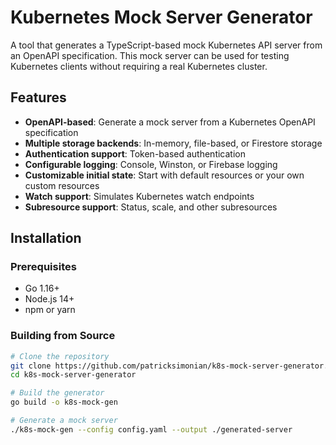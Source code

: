 # Kubernetes Mock Server Generator

A tool that generates a TypeScript-based mock Kubernetes API server from an OpenAPI specification. This mock server can be used for testing Kubernetes clients without requiring a real Kubernetes cluster.

## Features

- **OpenAPI-based**: Generate a mock server from a Kubernetes OpenAPI specification
- **Multiple storage backends**: In-memory, file-based, or Firestore storage
- **Authentication support**: Token-based authentication
- **Configurable logging**: Console, Winston, or Firebase logging
- **Customizable initial state**: Start with default resources or your own custom resources
- **Watch support**: Simulates Kubernetes watch endpoints
- **Subresource support**: Status, scale, and other subresources

## Installation

### Prerequisites

- Go 1.16+
- Node.js 14+
- npm or yarn

### Building from Source

```bash
# Clone the repository
git clone https://github.com/patricksimonian/k8s-mock-server-generator.git
cd k8s-mock-server-generator

# Build the generator
go build -o k8s-mock-gen

# Generate a mock server
./k8s-mock-gen --config config.yaml --output ./generated-server
